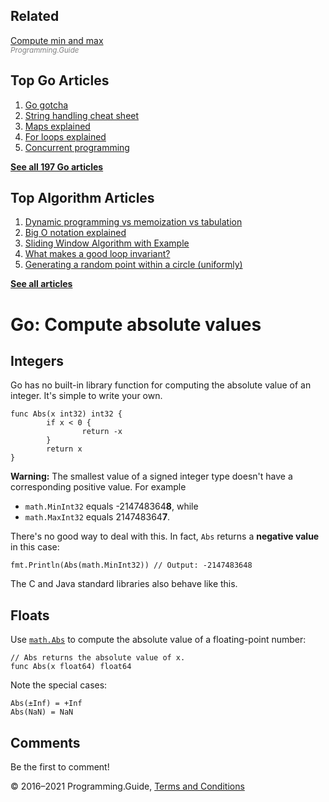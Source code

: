 <span class="underline"></span>

<span class="underline"></span>

Related
-------

[Compute min and max](max-min-function.html)  
<span style="color: grey; font-style: italic; font-size: smaller">Programming.Guide</span>

Top Go Articles
---------------

1.  [Go gotcha](go-gotcha.html)
2.  [String handling cheat sheet](string-functions-reference-cheat-sheet.html)
3.  [Maps explained](maps-explained.html)
4.  [For loops explained](for-loop.html)
5.  [Concurrent programming](go-concurrency-tutorial.html)

[**See all 197 Go articles**](index.html)

<span class="underline"></span>

Top Algorithm Articles
----------------------

1.  [Dynamic programming vs memoization vs tabulation](../dynamic-programming-vs-memoization-vs-tabulation.html)
2.  [Big O notation explained](../big-o-notation-explained.html)
3.  [Sliding Window Algorithm with Example](../sliding-window-example.html)
4.  [What makes a good loop invariant?](../what-makes-a-good-loop-invariant.html)
5.  [Generating a random point within a circle (uniformly)](../random-point-within-circle.html)

[**See all articles**](../index.html)

Go: Compute absolute values
===========================

Integers
--------

Go has no built-in library function for computing the absolute value of an integer. It's simple to write your own.

    func Abs(x int32) int32 {
            if x < 0 {
                    return -x
            }
            return x
    }

**Warning:** The smallest value of a signed integer type doesn't have a corresponding positive value. For example

-   `math.MinInt32` equals -214748364**8**, while
-   `math.MaxInt32` equals 214748364**7**.

There's no good way to deal with this. In fact, `Abs` returns a **negative value** in this case:

    fmt.Println(Abs(math.MinInt32)) // Output: -2147483648

The C and Java standard libraries also behave like this.

Floats
------

Use [`math.Abs`](https://golang.org/pkg/math/#Abs) to compute the absolute value of a floating-point number:

    // Abs returns the absolute value of x.
    func Abs(x float64) float64

Note the special cases:

    Abs(±Inf) = +Inf
    Abs(NaN) = NaN

Comments
--------

Be the first to comment!

© 2016–2021 Programming.Guide, [Terms and Conditions](../terms-and-conditions.html)
